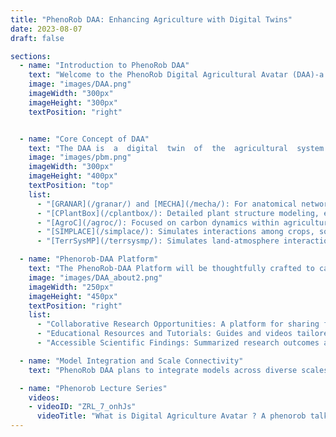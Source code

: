 ```yaml
---
title: "PhenoRob DAA: Enhancing Agriculture with Digital Twins"
date: 2023-08-07
draft: false

sections:  
  - name: "Introduction to PhenoRob DAA"
    text: "Welcome to the PhenoRob Digital Agricultural Avatar (DAA)-a software demonstrator project within [PhenoRob](https://www.phenorob.de/index.html). The  demonstrator  will  facilitate  access  and  usability  of  [process based](/pbm/) simulation  agro-models  used  within  PhenoRob under  one  roof. Our aim is to provide information and usage platform to make process based Agro-models available in an  appealing  way  both  for  users  as  well  as  for  the  public.  Also, we aim to offer  interfaces  between  various models so that information can be efficiently transferred and combined among different subprojects within [PhenoRob](https://www.phenorob.de/index.html)."
    image: "images/DAA.png"
    imageWidth: "300px"
    imageHeight: "300px"
    textPosition: "right"


  - name: "Core Concept of DAA"
    text: "The DAA is  a  digital  twin  of  the  agricultural  system  ultimately  encompassing  interacting  [process based](/pbm/) models  of  the biogeochemical, and -physical, agricultural management and economic components. They simulate how crops respond to various environmental challenges, offering a sneak peek into the future of our crops. It's like having a virtual test field, helping farmers make informed decisions. DAA integrates diverse models, from detailed organ-specific analysis to comprehensive field-scale evaluations. Our models include:"
    image: "images/pbm.png"
    imageWidth: "300px"
    imageHeight: "400px"
    textPosition: "top"
    list:
      - "[GRANAR](/granar/) and [MECHA](/mecha/): For anatomical network generation of root cells and Organ-level simulation."
      - "[CPlantBox](/cplantbox/): Detailed plant structure modeling, encompassing roots and shoots."
      - "[AgroC](/agroc/): Focused on carbon dynamics within agricultural soil at crop scale."
      - "[SIMPLACE](/simplace/): Simulates interactions among crops, soil, and climate at crop scale."
      - "[TerrSysMP](/terrsysmp/): Simulates land-atmosphere interactions at continental scales."

  - name: "Phenorob-DAA Platform"
    text: "The PhenoRob-DAA Platform will be thoughtfully crafted to cater to a diverse audience, encompassing scientists, farmers, educators, and breeders. The platform's strength lies in its ability to unify varied modeling methodologies, thereby demystifying complex agricultural data and transforming it into practical, actionable insights. As the PhenoRob-DAA evolves, it aspires not just to represent but to proactively forecast and optimize crop growth."
    image: "images/DAA_about2.png"
    imageWidth: "250px"
    imageHeight: "450px"
    textPosition: "right"
    list:
      - "Collaborative Research Opportunities: A platform for sharing findings, methodologies, and engaging in joint projects."
      - "Educational Resources and Tutorials: Guides and videos tailored for different users, from experts to novices, enhancing understanding of agricultural models."
      - "Accessible Scientific Findings: Summarized research outcomes and study implications for practical agricultural applications."

  - name: "Model Integration and Scale Connectivity"
    text: "PhenoRob DAA plans to integrate models across diverse scales, creating a multifaceted view of agricultural systems. We aim to intertwine models like [GRANAR](/granar/), [MECHA](/mecha/), [CPlantBox](/cplantbox/), [AgroC](/agroc/), [SIMPLACE](/simplace/), and [TerrSysMP](/terrsysmp/), to forge a comprehensive understanding of agricultural processes. This integration is important for unraveling the complexities of agricultural ecosystems, from the microcosm of root cell anatomies to the macrocosm of land-atmosphere interactions. Highlighting examples of ongoing [coupling efforts](/couple/), such as linking GRANAR's detailed root anatomies with CPlantBox's whole-plant models, and integrating AgroC's insights on carbon dynamics with TerrSysMP's large-scale environmental simulations, PhenoRob DAA aims to advance predictive power in agricultural science and precision farming."

  - name: "Phenorob Lecture Series"
    videos:
    - videoID: "ZRL_7_onhJs"
      videoTitle: "What is Digital Agriculture Avatar ? A phenorob talk by Prof. Guillaume Lobet"
---
```


